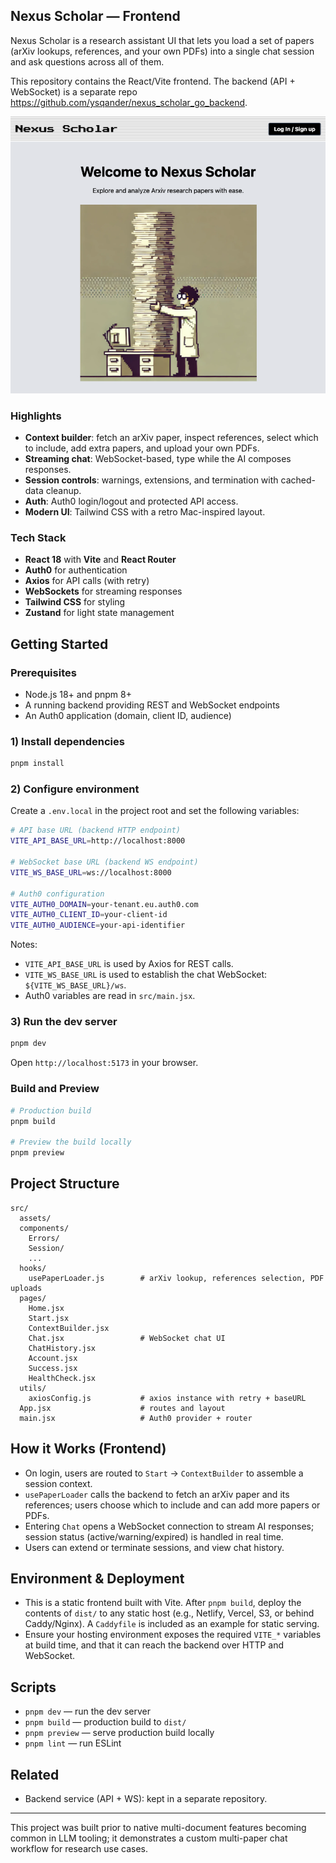 ## Nexus Scholar — Frontend

Nexus Scholar is a research assistant UI that lets you load a set of papers (arXiv lookups, references, and your own PDFs) into a single chat session and ask questions across all of them.

This repository contains the React/Vite frontend. The backend (API + WebSocket) is a separate repo https://github.com/ysqander/nexus_scholar_go_backend.

![Nexus Scholar Screenshot](public/nexus_scholar_frontend.png)

### Highlights

- **Context builder**: fetch an arXiv paper, inspect references, select which to include, add extra papers, and upload your own PDFs.
- **Streaming chat**: WebSocket-based, type while the AI composes responses.
- **Session controls**: warnings, extensions, and termination with cached-data cleanup.
- **Auth**: Auth0 login/logout and protected API access.
- **Modern UI**: Tailwind CSS with a retro Mac-inspired layout.

### Tech Stack

- **React 18** with **Vite** and **React Router**
- **Auth0** for authentication
- **Axios** for API calls (with retry)
- **WebSockets** for streaming responses
- **Tailwind CSS** for styling
- **Zustand** for light state management

## Getting Started

### Prerequisites

- Node.js 18+ and pnpm 8+
- A running backend providing REST and WebSocket endpoints
- An Auth0 application (domain, client ID, audience)

### 1) Install dependencies

```bash
pnpm install
```

### 2) Configure environment

Create a `.env.local` in the project root and set the following variables:

```bash
# API base URL (backend HTTP endpoint)
VITE_API_BASE_URL=http://localhost:8000

# WebSocket base URL (backend WS endpoint)
VITE_WS_BASE_URL=ws://localhost:8000

# Auth0 configuration
VITE_AUTH0_DOMAIN=your-tenant.eu.auth0.com
VITE_AUTH0_CLIENT_ID=your-client-id
VITE_AUTH0_AUDIENCE=your-api-identifier
```

Notes:

- `VITE_API_BASE_URL` is used by Axios for REST calls.
- `VITE_WS_BASE_URL` is used to establish the chat WebSocket: `${VITE_WS_BASE_URL}/ws`.
- Auth0 variables are read in `src/main.jsx`.

### 3) Run the dev server

```bash
pnpm dev
```

Open `http://localhost:5173` in your browser.

### Build and Preview

```bash
# Production build
pnpm build

# Preview the build locally
pnpm preview
```

## Project Structure

```
src/
  assets/
  components/
    Errors/
    Session/
    ...
  hooks/
    usePaperLoader.js        # arXiv lookup, references selection, PDF uploads
  pages/
    Home.jsx
    Start.jsx
    ContextBuilder.jsx
    Chat.jsx                 # WebSocket chat UI
    ChatHistory.jsx
    Account.jsx
    Success.jsx
    HealthCheck.jsx
  utils/
    axiosConfig.js           # axios instance with retry + baseURL
  App.jsx                    # routes and layout
  main.jsx                   # Auth0 provider + router
```

## How it Works (Frontend)

- On login, users are routed to `Start` → `ContextBuilder` to assemble a session context.
- `usePaperLoader` calls the backend to fetch an arXiv paper and its references; users choose which to include and can add more papers or PDFs.
- Entering `Chat` opens a WebSocket connection to stream AI responses; session status (active/warning/expired) is handled in real time.
- Users can extend or terminate sessions, and view chat history.

## Environment & Deployment

- This is a static frontend built with Vite. After `pnpm build`, deploy the contents of `dist/` to any static host (e.g., Netlify, Vercel, S3, or behind Caddy/Nginx). A `Caddyfile` is included as an example for static serving.
- Ensure your hosting environment exposes the required `VITE_*` variables at build time, and that it can reach the backend over HTTP and WebSocket.

## Scripts

- `pnpm dev` — run the dev server
- `pnpm build` — production build to `dist/`
- `pnpm preview` — serve production build locally
- `pnpm lint` — run ESLint

## Related

- Backend service (API + WS): kept in a separate repository.

---

This project was built prior to native multi-document features becoming common in LLM tooling; it demonstrates a custom multi-paper chat workflow for research use cases.

 
